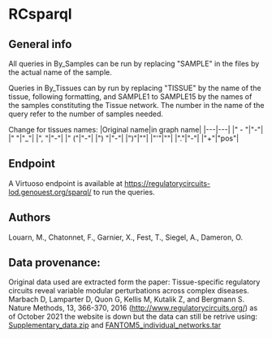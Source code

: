 # RCsparql

## General info
All queries in By_Samples can be run by replacing "SAMPLE" in the files by the actual name of the sample.

Queries in By_Tissues can by run by replacing "TISSUE" by the name of the tissue, following formatting, and SAMPLE1 to SAMPLE15 by the names of the samples constituting the Tissue network. The number in the name of the query refer to the number of samples needed.

Change for tissues names:
|Original name|in graph name|
|---|---|
|" - "|"-"|
|" "|"_"|
|", "|"-"|
|" ("|"-"|
|") "|"-"| 
|")"|""| 
|"'"|""| 
|"."|"-"| 
|"+"|"pos"| 

## Endpoint
A Virtuoso endpoint is available at https://regulatorycircuits-lod.genouest.org/sparql/ to run the queries.

## Authors
Louarn, M., Chatonnet, F., Garnier, X., Fest, T., Siegel, A., Dameron, O.

## Data provenance:
Original data used are extracted form the paper: Tissue-specific regulatory circuits reveal variable modular perturbations across complex diseases. Marbach D, Lamparter D, Quon G, Kellis M, Kutalik Z, and Bergmann S. Nature Methods, 13, 366-370, 2016 (http://www.regulatorycircuits.org/) as of October 2021 the website is down but the data can still be retrive using:
<a href="https://web.archive.org/web/20190905164203/http://www2.unil.ch/cbg/regulatorycircuits/Supplementary_data.zip">Supplementary_data.zip</a>
 and <a href="https://web.archive.org/web/20190905164203/http://www2.unil.ch/cbg/regulatorycircuits/FANTOM5_individual_networks.tar">FANTOM5_individual_networks.tar</a>

